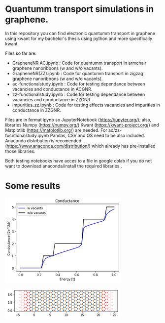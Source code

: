 # Quantumm transport simulations in graphene.

In this repository you can find electronic quantumm transport in graphene using kwant for my bachelor's thesis using python and more specifically kwant.

Files so far are:

* GrapheneNR AC.ipynb  : Code for quantumm transport in armchair graphene nanoribbons (w and w/o vacants).
* GrapheneNR(ZZ).ipynb : Code for quantumm transport in zigzag graphene nanoribbons (w and w/o vacants).
* ac-functionalstudy.ipynb : Code for testing dependance between vacancies and conductance in ACGNR.
* zz-functionalstudy.ipynb : Code for testing dependance between vacancies and conductance in ZZGNR.
* impurities_zz.ipynb : Code for testing effects vacancies and impurities in conductance in ZZGNR.


Files are in format ipynb so JupyterNotebook (https://jupyter.org/); also, libraries Numpy (https://numpy.org/) Kwant (https://kwant-project.org/) and Matplotlib (https://matplotlib.org/) are needed. For ac/zz-fucntionalstudy.ipynb Pandas, CSV and OS need to be also included.
Anaconda distribution is recomended (https://www.anaconda.com/distribution/) which already has pre-installed those libraries.

Both testing notebooks have acces to a file in google colab if you do not want to download anaconda/install the required libraries..

# Some results

![Conductance](/Conductance.png)

![Armchair Lattice](/latticeac.png)


